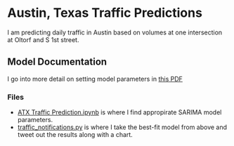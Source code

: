 # Austin, Texas Traffic Predictions

I am predicting daily traffic in Austin based on  volumes at one intersection at Oltorf and S 1st street. 

## Model Documentation

I go into more detail on setting model parameters in [this PDF](https://github.com/Charlie-Henry/Traffic-Predict/blob/main/ATX%20Traffic%20Prediction.pdf)

### Files

- [ATX Traffic Prediction.ipynb](https://github.com/Charlie-Henry/Traffic-Predict/blob/main/ATX%20Traffic%20Prediction.ipynb) is where I find appropirate SARIMA model parameters.
- [traffic_notifications.py](https://github.com/Charlie-Henry/Traffic-Predict/blob/main/traffic_notifications.py) is where I take the best-fit model from above and tweet out the results along with a chart.